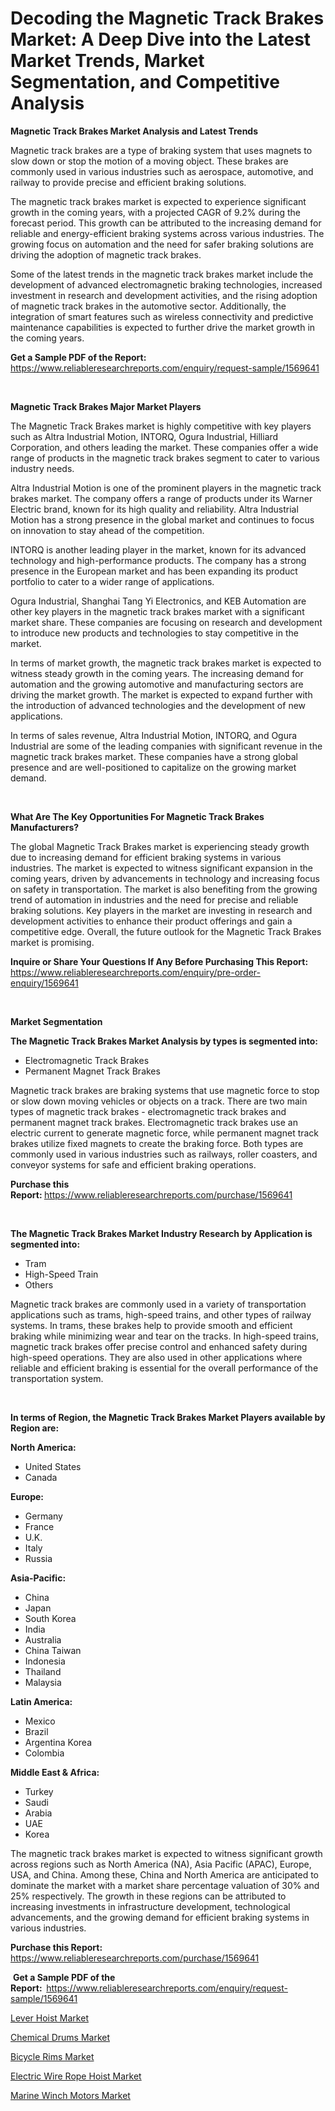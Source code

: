 <p><h1>Decoding the Magnetic Track Brakes Market: A Deep Dive into the Latest Market Trends, Market Segmentation, and Competitive Analysis</h1></p><p><strong>Magnetic Track Brakes Market Analysis and Latest Trends</strong></p>
<p><p>Magnetic track brakes are a type of braking system that uses magnets to slow down or stop the motion of a moving object. These brakes are commonly used in various industries such as aerospace, automotive, and railway to provide precise and efficient braking solutions.</p><p>The magnetic track brakes market is expected to experience significant growth in the coming years, with a projected CAGR of 9.2% during the forecast period. This growth can be attributed to the increasing demand for reliable and energy-efficient braking systems across various industries. The growing focus on automation and the need for safer braking solutions are driving the adoption of magnetic track brakes.</p><p>Some of the latest trends in the magnetic track brakes market include the development of advanced electromagnetic braking technologies, increased investment in research and development activities, and the rising adoption of magnetic track brakes in the automotive sector. Additionally, the integration of smart features such as wireless connectivity and predictive maintenance capabilities is expected to further drive the market growth in the coming years.</p></p>
<p><strong>Get a Sample PDF of the Report:&nbsp;</strong> <a href="https://www.reliableresearchreports.com/enquiry/request-sample/1569641">https://www.reliableresearchreports.com/enquiry/request-sample/1569641</a></p>
<p>&nbsp;</p>
<p><strong>Magnetic Track Brakes Major Market Players</strong></p>
<p><p>The Magnetic Track Brakes market is highly competitive with key players such as Altra Industrial Motion, INTORQ, Ogura Industrial, Hilliard Corporation, and others leading the market. These companies offer a wide range of products in the magnetic track brakes segment to cater to various industry needs. </p><p>Altra Industrial Motion is one of the prominent players in the magnetic track brakes market. The company offers a range of products under its Warner Electric brand, known for its high quality and reliability. Altra Industrial Motion has a strong presence in the global market and continues to focus on innovation to stay ahead of the competition.</p><p>INTORQ is another leading player in the market, known for its advanced technology and high-performance products. The company has a strong presence in the European market and has been expanding its product portfolio to cater to a wider range of applications.</p><p>Ogura Industrial, Shanghai Tang Yi Electronics, and KEB Automation are other key players in the magnetic track brakes market with a significant market share. These companies are focusing on research and development to introduce new products and technologies to stay competitive in the market.</p><p>In terms of market growth, the magnetic track brakes market is expected to witness steady growth in the coming years. The increasing demand for automation and the growing automotive and manufacturing sectors are driving the market growth. The market is expected to expand further with the introduction of advanced technologies and the development of new applications.</p><p>In terms of sales revenue, Altra Industrial Motion, INTORQ, and Ogura Industrial are some of the leading companies with significant revenue in the magnetic track brakes market. These companies have a strong global presence and are well-positioned to capitalize on the growing market demand.</p></p>
<p>&nbsp;</p>
<p><strong>What Are The Key Opportunities For Magnetic Track Brakes Manufacturers?</strong></p>
<p><p>The global Magnetic Track Brakes market is experiencing steady growth due to increasing demand for efficient braking systems in various industries. The market is expected to witness significant expansion in the coming years, driven by advancements in technology and increasing focus on safety in transportation. The market is also benefiting from the growing trend of automation in industries and the need for precise and reliable braking solutions. Key players in the market are investing in research and development activities to enhance their product offerings and gain a competitive edge. Overall, the future outlook for the Magnetic Track Brakes market is promising.</p></p>
<p><strong>Inquire or Share Your Questions If Any Before Purchasing This Report:</strong> <a href="https://www.reliableresearchreports.com/enquiry/pre-order-enquiry/1569641">https://www.reliableresearchreports.com/enquiry/pre-order-enquiry/1569641</a></p>
<p>&nbsp;</p>
<p><strong>Market Segmentation</strong></p>
<p><strong>The Magnetic Track Brakes Market Analysis by types is segmented into:</strong></p>
<p><ul><li>Electromagnetic Track Brakes</li><li>Permanent Magnet Track Brakes</li></ul></p>
<p><p>Magnetic track brakes are braking systems that use magnetic force to stop or slow down moving vehicles or objects on a track. There are two main types of magnetic track brakes - electromagnetic track brakes and permanent magnet track brakes. Electromagnetic track brakes use an electric current to generate magnetic force, while permanent magnet track brakes utilize fixed magnets to create the braking force. Both types are commonly used in various industries such as railways, roller coasters, and conveyor systems for safe and efficient braking operations.</p></p>
<p><strong>Purchase this Report:&nbsp;</strong><a href="https://www.reliableresearchreports.com/purchase/1569641">https://www.reliableresearchreports.com/purchase/1569641</a></p>
<p>&nbsp;</p>
<p><strong>The Magnetic Track Brakes Market Industry Research by Application is segmented into:</strong></p>
<p><ul><li>Tram</li><li>High-Speed Train</li><li>Others</li></ul></p>
<p><p>Magnetic track brakes are commonly used in a variety of transportation applications such as trams, high-speed trains, and other types of railway systems. In trams, these brakes help to provide smooth and efficient braking while minimizing wear and tear on the tracks. In high-speed trains, magnetic track brakes offer precise control and enhanced safety during high-speed operations. They are also used in other applications where reliable and efficient braking is essential for the overall performance of the transportation system.</p></p>
<p>&nbsp;</p>
<p><strong>In terms of Region, the Magnetic Track Brakes Market Players available by Region are:</strong></p>
<p>
    <p> <strong> North America: </strong>
        <ul>
            <li>United States</li>
            <li>Canada</li>
        </ul>
        </p> 
    <p> <strong> Europe: </strong>
        <ul>
            <li>Germany</li>
            <li>France</li>
            <li>U.K.</li>
            <li>Italy</li>
            <li>Russia</li>
        </ul>
        </p> 
    <p> <strong> Asia-Pacific: </strong>
        <ul>
            <li>China</li>
            <li>Japan</li>
            <li>South Korea</li>
            <li>India</li>
            <li>Australia</li>
            <li>China Taiwan</li>
            <li>Indonesia</li>
            <li>Thailand</li>
            <li>Malaysia</li>
        </ul>
        </p> 
    <p> <strong> Latin America: </strong>
        <ul>
            <li>Mexico</li>
            <li>Brazil</li>
            <li>Argentina Korea</li>
            <li>Colombia</li>
        </ul>
        </p> 
    <p> <strong> Middle East & Africa: </strong>
        <ul>
            <li>Turkey</li>
            <li>Saudi</li>
            <li>Arabia</li>
            <li>UAE</li>
            <li>Korea</li>
        </ul>
    </p>
    </p>
<p><p>The magnetic track brakes market is expected to witness significant growth across regions such as North America (NA), Asia Pacific (APAC), Europe, USA, and China. Among these, China and North America are anticipated to dominate the market with a market share percentage valuation of 30% and 25% respectively. The growth in these regions can be attributed to increasing investments in infrastructure development, technological advancements, and the growing demand for efficient braking systems in various industries.</p></p>
<p><strong>Purchase this Report: </strong><a href="https://www.reliableresearchreports.com/purchase/1569641">https://www.reliableresearchreports.com/purchase/1569641</a></p>
<p>&nbsp;<strong>Get a Sample PDF of the Report:&nbsp;&nbsp;</strong><a href="https://www.reliableresearchreports.com/enquiry/request-sample/1569641">https://www.reliableresearchreports.com/enquiry/request-sample/1569641</a></p>
<p><strong></strong></p>
<p><p><a href="https://issuu.com/reportprime-2/docs/lever-hoist-market-size-2030.pptx">Lever Hoist Market</a></p><p><a href="https://github.com/ashepherd82/Market-Research-Report-List-3/blob/main/chemical-drums-market.md">Chemical Drums Market</a></p><p><a href="https://github.com/irfadac/Market-Research-Report-List-2/blob/main/bicycle-rims-market.md">Bicycle Rims Market</a></p><p><a href="https://issuu.com/reportprime-2/docs/electric-wire-rope-hoist-market-size-2030.pptx">Electric Wire Rope Hoist Market</a></p><p><a href="https://github.com/myacatherineblakecaczo9vcsw/Market-Research-Report-List-1/blob/main/marine-winch-motors-market.md">Marine Winch Motors Market</a></p></p>